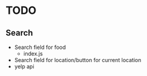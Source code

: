 # TODO

## Search
- Search field for food 
    - index.js
- Search field for location/button for current location
- yelp api

